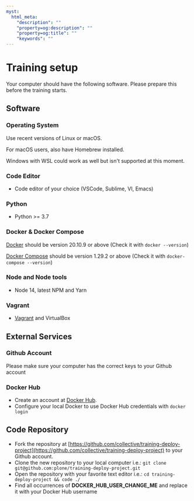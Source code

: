 ```yaml
---
myst:
  html_meta:
    "description": ""
    "property=og:description": ""
    "property=og:title": ""
    "keywords": ""
---
```


# Training setup

Your computer should have the following software. Please prepare this before the training starts.

## Software

### Operating System

Use recent versions of Linux or macOS.

For macOS users, also have Homebrew installed.

Windows with WSL could work as well but isn't supported at this moment.

### Code Editor

- Code editor of your choice (VSCode, Sublime, VI, Emacs)

### Python

- Python >= 3.7

### Docker & Docker Compose

[Docker](https://docs.docker.com/get-docker/) should be version 20.10.9 or above (Check it with `docker --version`)

[Docker Compose](https://docs.docker.com/compose/install/) should be version 1.29.2 or above (Check it with `docker-compose --version`)

### Node and Node tools

- Node 14, latest NPM and Yarn

### Vagrant

- [Vagrant](https://www.vagrantup.com/downloads) and VirtualBox

## External Services

### Github Account

Please make sure your computer has the correct keys to your Github account

### Docker Hub

- Create an account at [Docker Hub](https://hub.docker.com/).
- Configure your local Docker to use Docker Hub credentials with `docker login`

## Code Repository

- Fork the repository at [https://github.com/collective/training-deploy-project](https://github.com/collective/training-deploy-project) to your Github account.
- Clone the new repository to your local computer i.e.: `git clone git@github.com:plone/training-deploy-project.git`
- Open the repository with your favorite text editor i.e.: `cd training-deploy-project && code ./`
- Find all occurrences of **DOCKER_HUB_USER_CHANGE_ME** and replace it with your Docker Hub username
